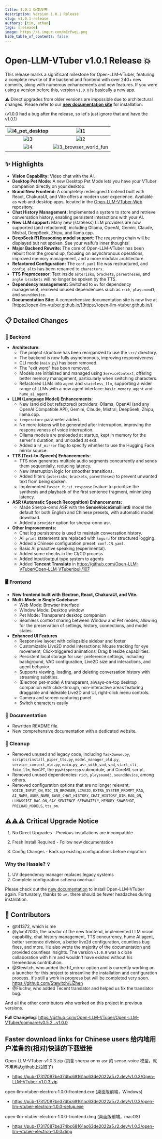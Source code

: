```yaml
---
title: 1.0.1 版本发布
description: Version 1.0.1 Release
slug: v1.0.1-release
authors: [tim, ethan]
tags: [release]
image: https://i.imgur.com/mErPwqL.png
hide_table_of_contents: false
---
```



# Open-LLM-VTuber v1.0.1 Release 💥

This release marks a significant milestone for Open-LLM-VTuber, featuring a complete rewrite of the backend and frontend with over 240+ new commits, along with numerous enhancements and new features. If you were using a version before this, version `v1.0.0` is basically a new app.

⚠️ Direct upgrades from older versions are impossible due to architectural changes. Please refer to our **[new documentation site](https://open-llm-vtuber.github.io/docs/intro)** for installation.

(v1.0.0 had a bug after the release, so let's just ignore that and have the v1.0.1)

| ![i4_pet_desktop](https://github.com/user-attachments/assets/06eff9dc-e141-4401-90ac-823b08662aae) | ![i1](https://github.com/user-attachments/assets/e0175aa3-62c8-4cde-9c6f-5d010727c04f) |
|:---:|:---:|
| ![i3](https://github.com/user-attachments/assets/082d8f29-9b48-4dbb-87f6-0f12d89a92f2) | ![i2](https://github.com/user-attachments/assets/f6b50eda-8187-4d37-b39b-a34e33683328) |
![i4](https://github.com/user-attachments/assets/fa4a5884-0ec7-4377-8a3b-204aafaf8ede) | ![i3_browser_world_fun](https://github.com/user-attachments/assets/8e0819d2-75dd-4ebf-97ab-399bf2d01795) |

<!-- truncate -->

## ✨ Highlights
*   **Vision Capability:** Video chat with the AI.
*   **Desktop Pet Mode:** A new Desktop Pet Mode lets you have your VTuber companion directly on your desktop.
*   **Brand New Frontend:**  A completely redesigned frontend built with React, ChakuraUI, and Vite offers a modern user experience. Available as web and desktop apps, located in the [Open-LLM-VTuber-Web](https://github.com/Open-LLM-VTuber/Open-LLM-VTuber-Web) repository.
*   **Chat History Management:**  Implemented a system to store and retrieve conversation history, enabling persistent interactions with your AI.
*   **New LLM support:**  Many new (stateless) LLM providers are now supported (and refactored), including Ollama, OpenAI, Gemini, Claude, Mistral, DeepSeek, Zhipu, and llama.cpp.
*   **DeepSeek R1 Reasoning model support**: The reasoning chain will be displayed but not spoken. See your waifu's inner thoughts!
*   **Major Backend Rewrite:** The core of Open-LLM-VTuber has been rebuilt from the ground up, focusing on asynchronous operations, improved memory management, and a more modular architecture.
*   **Refactored Configuration:** The `conf.yaml` file was restructured, and `config_alts` has been renamed to `characters`.
* **TTS Preprocessor**: Text inside `asterisks`, `brackets`, `parentheses`, and `angle brackets` will no longer be spoken by the TTS.
*   **Dependency management:** Switched to `uv` for dependency management, removed unused dependencies such as `rich`, `playsound3`, and `sounddevice`.
*   **Documentation Site:** A comprehensive documentation site is now live at [https://open-llm-vtuber.github.io/](https://open-llm-vtuber.github.io/).

## 📋 Detailed Changes

### 🧮 Backend

*   **Architecture:**
    *   The project structure has been reorganized to use the `src/` directory.
    *   The backend is now fully asynchronous, improving responsiveness.
    *   CLI mode (`main.py`) has been removed.
    *   The "exit word" has been removed.
    *   Models are initialized and managed using `ServiceContext`, offering better memory management, particularly when switching characters.
    *   Refactored LLMs into `agent` and `stateless_llm`, supporting a wider range of LLMs with a new agent interface: `basic_memory_agent` and `hume_ai_agent`.
*   **LLM (Language Model) Enhancements:**
    *   New (and old but refactored) providers: Ollama, OpenAI (and any OpenAI Compatible API), Gemini, Claude, Mistral, DeepSeek, Zhipu, llama.cpp.
    *   `temperature` parameter added.
    *   No more tokens will be generated after interruption, improving the responsiveness of voice interruption.
    *   Ollama models are preloaded at startup, kept in memory for the server's duration, and unloaded at exit.
    *   Added a `hf_mirror` flag to specify whether to use the Hugging Face mirror source.
*   **TTS (Text-to-Speech) Enhancements:**
    *   TTS now generates multiple audio segments concurrently and sends them sequentially, reducing latency.
    *   New interruption logic for smoother transitions.
    *   Added filters (`asterisks`, `brackets`, `parentheses`) to prevent unwanted text from being spoken.
    *   Implemented `faster_first_response` feature to prioritize the synthesis and playback of the first sentence fragment, minimizing latency.
*   **ASR (Automatic Speech Recognition) Enhancements:**
    *   Made Sherpa-onnx ASR with the **SenseVoiceSmall int8** model the default for both English and Chinese presets, with automatic model download.
    *   Added a `provider` option for sherpa-onnx-asr.
*   **Other Improvements:**
    *   Chat log persistence is used to maintain conversation history.
    *   All `print` statements are replaced with `loguru` for structured logging.
    *   Added a Chinese configuration preset: `conf.CN.yaml`.
    *   Basic AI proactive speaking (experimental).
    *   Added some checks in the CI/CD process
    *   Added input/output type system to agents
    *   Added **Tencent Translate** in https://github.com/Open-LLM-VTuber/Open-LLM-VTuber/pull/107

### 🖥️ Frontend

*   **New frontend built with Electron, React, ChakuraUI, and Vite.**
*   **Multi-Mode in Single Codebase:**
    *   Web Mode: Browser interface
    *   Window Mode: Desktop window
    *   Pet Mode: Transparent desktop companion
    *   Seamless context sharing between Window and Pet modes, allowing for the preservation of settings, history, connections, and model states.
*   **Enhanced UI Features**
    *    Responsive layout with collapsible sidebar and footer
    *    Customizable Live2D model interactions: Mouse tracking for eye movement, Click-triggered animations, Drag & resize capabilities.
    *    Persistent local storage for user preference settings, including background, VAD configuration, Live2D size and interactions, and agent behavior.
    *    Supports viewing, loading, and deleting conversation history with streaming subtitles.
    *    (Electron pet-mode) A transparent, always-on-top desktop companion with click-through, non-interactive areas featuring draggable and hideable Live2D and UI, right-click menu controls.
    *    Camera and screen capturing panel
    *    Switch characters easily

### 📖 Documentation

*   Rewritten README file.
*   New comprehensive documentation with a dedicated website.

### 🧹 Cleanup

*   Removed unused and legacy code, including `TaskQueue.py`, `scripts/install_piper_tts.py`, `model_manager_old.py`, `service_context_old.py`, `main.py`, `asr_with_vad`, `vad`, `start_cli`, `fake_llm`, `MemGPT`, the `pywhispercpp` submodule, and CoreML script.
*   Removed unused dependencies: `rich`, `playsound3`, `sounddevice`, among others.
*   Removed configuration options that are no longer relevant: `VOICE_INPUT_ON`, `MIC_IN_BROWSER`, `LIVE2D`, `EXTRA_SYSTEM_PROMPT_RAG`, `AI_NAME`, `USER_NAME`, `SAVE_CHAT_HISTORY`, `CHAT_HISTORY_DIR`, `RAG_ON`, `LLMASSIST_RAG_ON`, `SAY_SENTENCE_SEPARATELY`, `MEMORY_SNAPSHOT`, `PRELOAD_MODELS`, `tts_on`.


## ⚠️⚠️⚠️ Critical Upgrade Notice


1. No Direct Upgrades - Previous installations are incompatible

2. Fresh Install Required - Follow new documentation

3. Config Changes - Back up existing configurations before migration

### Why the Hassle? 💡

1. UV dependency manager replaces legacy systems
2. Complete configuration schema overhaul



Please check out the [new documentation](https://open-llm-vtuber.github.io/docs/quick-start/) to install Open-LLM-VTuber again. Fortunately, thanks to `uv,` there should be fewer headaches during installation.


## 🎉 Contributors
- @t41372, which is me
- @ylxmf2005, the creator of the new frontend, implemented LLM vision capability, chat history management, TTS concurrency, hume AI agent, better sentence division, a better live2d configuration, countless bug fixes, and more. He also wrote the majority of the documentation and provided countless insights. The version `v1.0.0` was a close collaboration with him and wouldn't have existed without his tremendous contribution.
- @Stewitch, who added the hf_mirror option and is currently working on a launcher for this project to streamline the installation and configuration process. It's still a work in progress but will be completed very soon. https://github.com/Stewitch/LiZhen
- @Fluchw, who added Tecent translator and helped us fix the translator bug.

And all the other contributors who worked on this project in previous versions.


**Full Changelog**: https://github.com/Open-LLM-VTuber/Open-LLM-VTuber/compare/v0.5.2...v1.0.0


## Faster download links for Chinese users 给内地用户准备的(相对)快速的下载链接
Open-LLM-VTuber-v1.0.3.zip (包含 sherpa onnx asr 的 sense-voice 模型，就不用再从github上拉取了)
- https://pub-17317087be374bc68161ac63de2022a5.r2.dev/v1.0.3/Open-LLM-VTuber-v1.0.3.zip

open-llm-vtuber-electron-1.0.0-frontend.exe (桌面版前端，Windows)
- https://pub-17317087be374bc68161ac63de2022a5.r2.dev/v1.0.3/open-llm-vtuber-electron-1.0.0-setup.exe

open-llm-vtuber-electron-1.0.0-frontend.dmg (桌面版前端，macOS)
- https://pub-17317087be374bc68161ac63de2022a5.r2.dev/v1.0.3/open-llm-vtuber-electron-1.0.0.dmg
